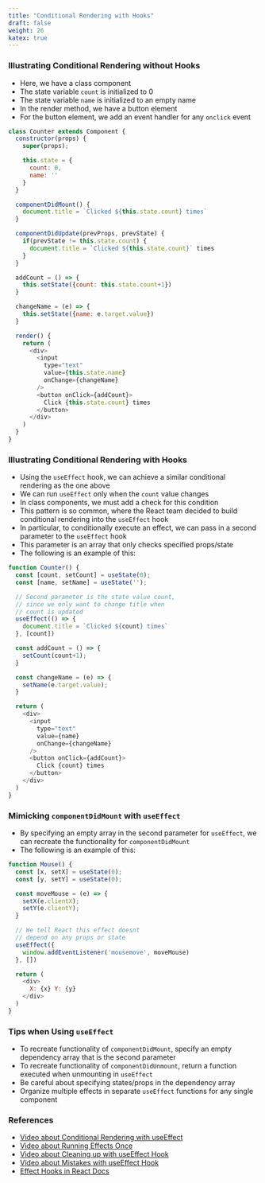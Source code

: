```yaml
---
title: "Conditional Rendering with Hooks"
draft: false
weight: 26
katex: true
---
```


### Illustrating Conditional Rendering without Hooks
- Here, we have a class component
- The state variable `count` is initialized to 0
- The state variable `name` is initialized to an empty name
- In the render method, we have a button element
- For the button element, we add an event handler for any `onclick` event

```js
class Counter extends Component {
  constructor(props) {
    super(props);

    this.state = {
      count: 0,
      name: ''
    }
  }

  componentDidMount() {
    document.title = `Clicked ${this.state.count} times`
  }

  componentDidUpdate(prevProps, prevState) {
    if(prevState != this.state.count) {
      document.title = `Clicked ${this.state.count}` times
    }
  }

  addCount = () => {
    this.setState({count: this.state.count+1})
  }

  changeName = (e) => {
    this.setState({name: e.target.value})
  }

  render() {
    return (
      <div>
        <input
          type="text"
          value={this.state.name}
          onChange={changeName}
        />
        <button onClick={addCount}>
          Click {this.state.count} times
        </button>
      </div>
    )
  }
}
```

### Illustrating Conditional Rendering with Hooks
- Using the `useEffect` hook, we can achieve a similar conditional rendering as the one above
- We can run `useEffect` only when the `count` value changes
- In class components, we must add a check for this condition
- This pattern is so common, where the React team decided to build conditional rendering into the `useEffect` hook
- In particular, to conditionally execute an effect, we can pass in a second parameter to the `useEffect` hook
- This parameter is an array that only checks specified props/state
- The following is an example of this:

```js
function Counter() {
  const [count, setCount] = useState(0);
  const [name, setName] = useState('');

  // Second parameter is the state value count,
  // since we only want to change title when
  // count is updated
  useEffect(() => {
    document.title = `Clicked ${count} times`
  }, [count])

  const addCount = () => {
    setCount(count+1);
  }

  const changeName = (e) => {
    setName(e.target.value);
  }

  return (
    <div>
      <input
        type="text"
        value={name}
        onChange={changeName}
      />
      <button onClick={addCount}>
        Click {count} times
      </button>
    </div>
  )
}
```

### Mimicking `componentDidMount` with `useEffect`
- By specifying an empty array in the second parameter for `useEffect`, we can recreate the functionality for `componentDidMount`
- The following is an example of this:

```js
function Mouse() {
  const [x, setX] = useState(0);
  const [y, setY] = useState(0);

  const moveMouse = (e) => {
    setX(e.clientX);
    setY(e.clientY);
  }

  // We tell React this effect doesnt
  // depend on any props or state
  useEffect({
    window.addEventListener('mousemove', moveMouse)
  }, [])

  return (
    <div>
      X: {x} Y: {y}
    </div>
  )
}
```

### Tips when Using `useEffect`
- To recreate functionality of `componentDidMount`, specify an empty dependency array that is the second parameter
- To recreate functionality of `componentDidUnmount`, return a function executed when unmounting in `useEffect`
- Be careful about specifying states/props in the dependency array
- Organize multiple effects in separate `useEffect` functions for any single component

### References
- [Video about Conditional Rendering with useEffect](https://www.youtube.com/watch?v=8DYlzVUTC7s&list=PLC3y8-rFHvwgg3vaYJgHGnModB54rxOk3&index=51)
- [Video about Running Effects Once](https://www.youtube.com/watch?v=BH4xvzHa7H8&list=PLC3y8-rFHvwgg3vaYJgHGnModB54rxOk3&index=52)
- [Video about Cleaning up with useEffect Hook](https://www.youtube.com/watch?v=DTlmk6QeOHY&list=PLC3y8-rFHvwgg3vaYJgHGnModB54rxOk3&index=53)
- [Video about Mistakes with useEffect Hook](https://www.youtube.com/watch?v=SP-NrbQHFww&list=PLC3y8-rFHvwgg3vaYJgHGnModB54rxOk3&index=54)
- [Effect Hooks in React Docs](https://reactjs.org/docs/hooks-effect.html)
